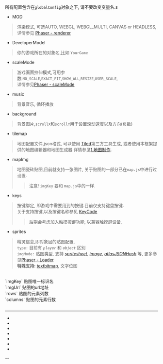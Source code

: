 所有配置包含在`globalConfig`对象之下,
请不要改变变量名.s

* MOD
> 渲染模式, 可选AUTO, WEBGL, WEBGL_MULTI, CANVAS or HEADLESS, 详情参见 [Phaser - renderer](https://photonstorm.github.io/phaser-ce/Phaser.Game.html#Game) 

* DeveloperModel 
> 你的游戏所在的对象名,比如 `YourGame`
* scaleMode
> 游戏画面拉伸模式,可用参数:`NO_SCALE`,`EXACT_FIT`,`SHOW_ALL`,`RESIZE`,`USER_SCALE`,<br>
详情参见[Phaser - scaleMode](https://photonstorm.github.io/phaser-ce/Phaser.ScaleManager.html#scaleMode)
* music
> 背景音乐, 循环播放
* background
> 背景图片,`scrollX`和`scrollY`用于设置滚动速度以及方向(负数)
* tilemap
>地图配置文件,json格式, 可以使用 [Tiled](https://www.mapeditor.org)第三方工具生成, 或者使用本框架提供的地图编辑器和地图生成器.详情参见[1.地图制作]().
* mapImg
> 地图瓷砖贴图,目前就支持一张图片, 关于贴图的一部分已在`map.js`中进行过设置.<br>
 >>注意! `imgKey` 要和 `map.js`中的一样.
* keys
> 按键绑定, 即游戏中需要用到的按键.目前仅支持键盘按键.<br>
关于支持按键,以及按键名称参见 [KeyCode](https://photonstorm.github.io/phaser-ce/Phaser.KeyCode.html) <br>
>>后期会考虑加入触摸按键功能, 以兼容触摸屏设备.
* sprites
> 精灵信息,即对象层的贴图配置,<br>
``type:`` 目前有 _`player`_ 和 _`object`_ 区别 <br>
`imgMode:` 贴图类型, 支持 _[spritesheet](https://photonstorm.github.io/phaser-ce/Phaser.Loader.html#spritesheet)_, 
_[image](https://photonstorm.github.io/phaser-ce/Phaser.Loader.html#image)_,
_[atlasJSONHash](https://photonstorm.github.io/phaser-ce/Phaser.Loader.html#atlasJSONHash)_ 等,
更多参见[Phaser - Loader](https://photonstorm.github.io/phaser-ce/Phaser.Loader.html#toc-4)<br> 
**特殊支持:** [textbitmap](), 文字位图
<br>
`imgKey` 贴图唯一标识名 <br>
`imgUrl` 贴图的url地址 <br>
`rows` 贴图的元素列数 <br>
`columns` 贴图的元素行数 <br>

```javascript 1.8
```
---
-
-
-
-
-
-
-
--
